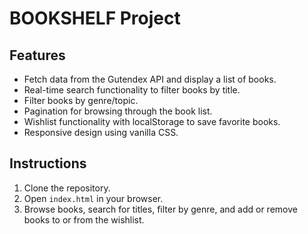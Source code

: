 # BOOKSHELF Project

## Features

- Fetch data from the Gutendex API and display a list of books.
- Real-time search functionality to filter books by title.
- Filter books by genre/topic.
- Pagination for browsing through the book list.
- Wishlist functionality with localStorage to save favorite books.
- Responsive design using vanilla CSS.

## Instructions

1. Clone the repository.
2. Open `index.html` in your browser.
3. Browse books, search for titles, filter by genre, and add or remove books to or from the wishlist.
